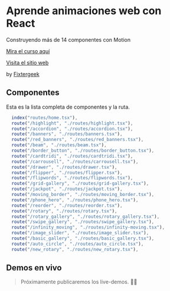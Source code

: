# Aprende animaciones web con React

Construyendo más de 14 componentes con Motion

[Mira el curso aquí](https://animaciones.fixtergeek.com/player)

[Visita el sitio web](http://animaciones.fixtergeek.com)

by [Fixtergeek](http://fixtergeek.com)

## Componentes

Esta es la lista completa de componentes y la ruta.

```js
  index("routes/home.tsx"),
  route("/highlight", "./routes/highlight.tsx"),
  route("/accordion", "./routes/accordion.tsx"),
  route("/banners", "./routes/banners.tsx"),
  route("/red_banners", "./routes/red_banners.tsx"),
  route("/beam", "./routes/beam.tsx"),
  route("/border_button", "./routes/border_button.tsx"),
  route("/cardtridi", "./routes/cardtridi.tsx"),
  route("/carrousell", "./routes/carrousell.tsx"),
  route("/drawer", "./routes/drawer.tsx"),
  route("/flipper", "./routes/flipper.tsx"),
  route("/flipwords", "./routes/flipwords.tsx"),
  route("/grid-gallery", "./routes/grid-gallery.tsx"),
  route("/jackpot", "./routes/jackpot.tsx"),
  route("/moving_border", "./routes/moving_border.tsx"),
  route("/phone_hero", "./routes/phone_hero.tsx"),
  route("/reorder", "./routes/reorder.tsx"),
  route("/rotary", "./routes/rotary.tsx"),
  route("/rotary_gallery", "./routes/rotary_gallery.tsx"),
  route("/swipe_gallery", "./routes/swipe_gallery.tsx"),
  route("/infinity_moving", "./routes/infinity-moving.tsx"),
  route("/image_slider", "./routes/image_slider.tsx"),
  route("/basic_gallery", "./routes/basic_gallery.tsx"),
  route("/auto_circle", "./routes/auto_circle.tsx"),
  route("/new_rotary", "./routes/new_rotary.tsx"),
```

## Demos en vivo

> Próximamente publicaremos los live-demos. 👷🏽
